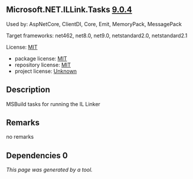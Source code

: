 Microsoft.NET.ILLink.Tasks [9.0.4](https://www.nuget.org/packages/Microsoft.NET.ILLink.Tasks/9.0.4)
--------------------

Used by: AspNetCore, ClientDI, Core, Emit, MemoryPack, MessagePack

Target frameworks: net462, net8.0, net9.0, netstandard2.0, netstandard2.1

License: [MIT](../../../../licenses/mit) 

- package license: [MIT](https://licenses.nuget.org/MIT) 
- repository license: [MIT](https://github.com/dotnet/runtime) 
- project license: [Unknown](https://dot.net/) 

Description
-----------
MSBuild tasks for running the IL Linker

Remarks
-----------
no remarks


Dependencies 0
-----------


*This page was generated by a tool.*